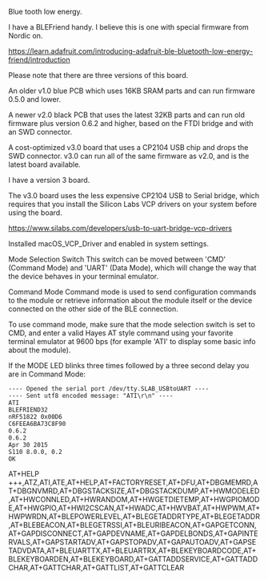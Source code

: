 Blue tooth low energy.

I have a BLEFriend handy. I believe this is one with special firmware from Nordic on.

https://learn.adafruit.com/introducing-adafruit-ble-bluetooth-low-energy-friend/introduction


Please note that there are three versions of this board. 

An older v1.0 blue PCB which uses 16KB SRAM parts and can run firmware 0.5.0 and lower. 

A newer v2.0 black PCB that uses the latest 32KB parts and can run old firmware plus version 0.6.2 and higher, based on the FTDI bridge and with an SWD connector. 

A cost-optimized v3.0 board that uses a CP2104 USB chip and drops the SWD connector. v3.0 can run all of the same firmware as v2.0, and is the latest board available.

I have a version 3 board.

The v3.0 board uses the less expensive CP2104 USB to Serial bridge, which requires that you install the Silicon Labs VCP drivers on your system before using the board.

https://www.silabs.com/developers/usb-to-uart-bridge-vcp-drivers

Installed macOS_VCP_Driver and enabled in system settings.

Mode Selection Switch
This switch can be moved between 'CMD' (Command Mode) and 'UART' (Data Mode), which will change the way that the device behaves in your terminal emulator.

Command Mode
Command mode is used to send configuration commands to the module or retrieve information about the module itself or the device connected on the other side of the BLE connection.

To use command mode, make sure that the mode selection switch is set to CMD, and enter a valid Hayes AT style command using your favorite terminal emulator at 9600 bps (for example 'ATI' to display some basic info about the module).

If the MODE LED blinks three times followed by a three second delay you are in Command Mode:

```
---- Opened the serial port /dev/tty.SLAB_USBtoUART ----
---- Sent utf8 encoded message: "ATI\r\n" ----
ATI
BLEFRIEND32
nRF51822 0x00D6
C6FEEA6BA73C8F90
0.6.2
0.6.2
Apr 30 2015
S110 8.0.0, 0.2
OK
```

AT+HELP
+++,ATZ,ATI,ATE,AT+HELP,AT+FACTORYRESET,AT+DFU,AT+DBGMEMRD,AT+DBGNVMRD,AT+DBGSTACKSIZE,AT+DBGSTACKDUMP,AT+HWMODELED,AT+HWCONNLED,AT+HWRANDOM,AT+HWGETDIETEMP,AT+HWGPIOMODE,AT+HWGPIO,AT+HWI2CSCAN,AT+HWADC,AT+HWVBAT,AT+HWPWM,AT+HWPWRDN,AT+BLEPOWERLEVEL,AT+BLEGETADDRTYPE,AT+BLEGETADDR,AT+BLEBEACON,AT+BLEGETRSSI,AT+BLEURIBEACON,AT+GAPGETCONN,AT+GAPDISCONNECT,AT+GAPDEVNAME,AT+GAPDELBONDS,AT+GAPINTERVALS,AT+GAPSTARTADV,AT+GAPSTOPADV,AT+GAPAUTOADV,AT+GAPSETADVDATA,AT+BLEUARTTX,AT+BLEUARTRX,AT+BLEKEYBOARDCODE,AT+BLEKEYBOARDEN,AT+BLEKEYBOARD,AT+GATTADDSERVICE,AT+GATTADDCHAR,AT+GATTCHAR,AT+GATTLIST,AT+GATTCLEAR